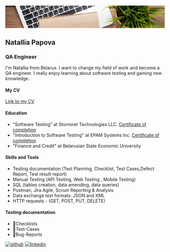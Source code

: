 ![QA Engineer](https://github.com/NataliaPapova/nataliapapova/blob/main/1611347751_6-p-fon-ofisnii-stol-81.jpg)
## Natallia Papova
### QA Engineer

I'm Natallia from Belarus. I want to change my field of work and become a QA engineer. I really enjoy learning about software testing and gaining new knowledge.

#### My CV
[Link to my CV](https://github.com/NataliaPapova/nataliapapova/blob/main/Natallia_Papova_QA_CV.pdf)

#### Education
- "Software Testing" at Stormnet Technologies LLC. [Certificate of completion](https://github.com/NataliaPapova/nataliapapova/blob/main/CCI16032022.jpg)
- "Introduction to Software Testing" at EPAM Systems Inc. [Certificate of completion](https://github.com/NataliaPapova/nataliapapova/blob/main/CCI16032022_0001.jpg)
- "Finance and Credit" at Belarusian State Economic University

#### Skills and Tools
- Testing documentation (Test Planning, Checklist, Test Cases,Defect Report, Test result report)
- Manual Testing (API Testing, Web Testing , Mobile Testing)
- SQL (tables creation, data amending, data queries)  
- Postman, Jira Agile, Scrum Reporting & Analysis
- Data exchange text formats: JSON and XML 
- HTTP requests - (GET, POST, PUT, DELETE) 

#### Testing documentation
- :memo:Checklists
- :memo:Test-Cases
- :memo:Bug-Reports


[<img src='https://cdn.jsdelivr.net/npm/simple-icons@3.0.1/icons/github.svg' alt='github' height='40'>](https://github.com/nataliapapova)  [<img src='https://cdn.jsdelivr.net/npm/simple-icons@3.0.1/icons/linkedin.svg' alt='linkedin' height='40'>](https://www.linkedin.com/in/linkedin.com/in/natallia-papova-4a199a208/)  
